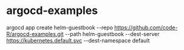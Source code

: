 # argocd-examples


argocd app create helm-guestbook --repo https://github.com/code-R/argocd-examples.git --path helm-guestbook --dest-server https://kubernetes.default.svc --dest-namespace default

